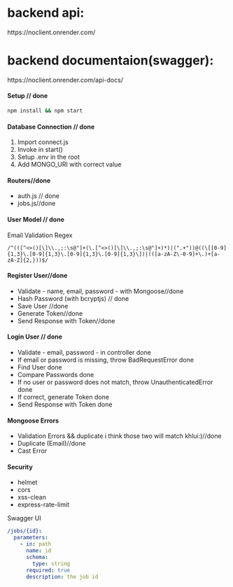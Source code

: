 <h1>backend api:</h1>
https://noclient.onrender.com/
<h1>backend documentaion(swagger):</h1>
https://noclient.onrender.com/api-docs/

#### Setup // done

```bash
npm install && npm start
```

#### Database Connection  // done

1. Import connect.js
2. Invoke in start()
3. Setup .env in the root
4. Add MONGO_URI with correct value

#### Routers//done

- auth.js // done
- jobs.js//done

#### User Model // done

Email Validation Regex

```regex
/^(([^<>()[\]\\.,;:\s@"]+(\.[^<>()[\]\\.,;:\s@"]+)*)|(".+"))@((\[[0-9]{1,3}\.[0-9]{1,3}\.[0-9]{1,3}\.[0-9]{1,3}\])|(([a-zA-Z\-0-9]+\.)+[a-zA-Z]{2,}))$/
```

#### Register User//done

- Validate - name, email, password - with Mongoose//done
- Hash Password (with bcryptjs) // done
- Save User //done
- Generate Token//done
- Send Response with Token//done

#### Login User // done

- Validate - email, password - in controller done
- If email or password is missing, throw BadRequestError done
- Find User done
- Compare Passwords done
- If no user or password does not match, throw UnauthenticatedError done
- If correct, generate Token done
- Send Response with Token done

#### Mongoose Errors

- Validation Errors && duplicate i think those two will match khlui:)//done
- Duplicate (Email)//done
- Cast Error

#### Security

- helmet
- cors
- xss-clean
- express-rate-limit

Swagger UI

```yaml
/jobs/{id}:
  parameters:
    - in: path
      name: id
      schema:
        type: string
      required: true
      description: the job id
```
